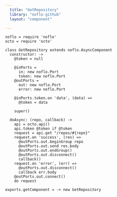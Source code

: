 ```yaml
---
  title: "GetRepository"
  library: "noflo-github"
  layout: "component"

---
```


    noflo = require 'noflo'
    octo = require 'octo'
    
    class GetRepository extends noflo.AsyncComponent
      constructor: ->
        @token = null
    
        @inPorts =
          in: new noflo.Port
          token: new noflo.Port
        @outPorts =
          out: new noflo.Port
          error: new noflo.Port
    
        @inPorts.token.on 'data', (data) =>
          @token = data
    
        super()
    
      doAsync: (repo, callback) ->
        api = octo.api()
        api.token @token if @token
        request = api.get "/repos/#{repo}"
        request.on 'success', (res) =>
          @outPorts.out.beginGroup repo
          @outPorts.out.send res.body
          @outPorts.out.endGroup()
          @outPorts.out.disconnect()
          callback()
        request.on 'error', (err) =>
          @outPorts.out.disconnect()
          callback err.body
        @outPorts.out.connect()
        do request
    
    exports.getComponent = -> new GetRepository
    

